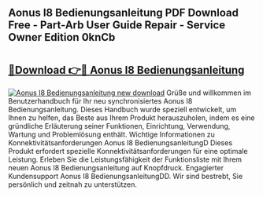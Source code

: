 ## Aonus I8 Bedienungsanleitung PDF Download Free - Part-Arb User Guide Repair - Service Owner Edition 0knCb

# <h2><a href="http://df08kww.blite.top/?on=Aonus+I8+Bedienungsanleitung">🔗Download 👉🔴 Aonus I8 Bedienungsanleitung</a></h2>

[![Aonus I8 Bedienungsanleitung new download](https://i.imgur.com/lujVjoI.png)](http://df08kww.blite.top/?on=Aonus+I8+Bedienungsanleitung)
Grüße und willkommen im Benutzerhandbuch für Ihr neu synchronisiertes Aonus I8 Bedienungsanleitung. Dieses Handbuch wurde speziell entwickelt, um Ihnen zu helfen, das Beste aus Ihrem Produkt herauszuholen, indem es eine gründliche Erläuterung seiner Funktionen, Einrichtung, Verwendung, Wartung und Problemlösung enthält. Wichtige Informationen zu Konnektivitätsanforderungen Aonus I8 BedienungsanleitungD Dieses Produkt erfordert spezielle Konnektivitätsanforderungen für eine optimale Leistung. Erleben Sie die Leistungsfähigkeit der Funktionsliste mit Ihrem neuen Aonus I8 Bedienungsanleitung auf Knopfdruck. Engagierter Kundensupport Aonus I8 BedienungsanleitungDD. Wir sind bestrebt, Sie persönlich und zeitnah zu unterstützen.
